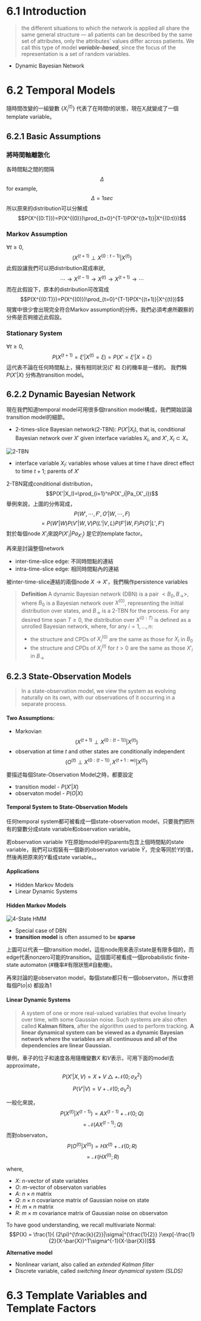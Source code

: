 # 6.1 Introduction
> the different situations to which the network is applied all share the same general structure — all patients can be described by the same set of attributes, only the attributes’ values differ across patients. We call this type of model **_variable-based_**, since the focus of the representation is a set of random variables.

- Dynamic Bayesian Network

# 6.2 Temporal Models
隨時間改變的一組變數 $\{X^{(t)}_i\}$ 代表了在時間$t$的狀態，現在$X_i$就變成了一個template variable。

## 6.2.1 Basic Assumptions
### 將時間軸離散化
各時間點之間的間隔
$$\Delta$$
for example,
$$\Delta=1sec$$
所以原來的distribution可以分解成
$$P(X^{(0:T)})=P(X^{(0)})\prod_{t=0}^{T-1}P(X^{(t+1)}|X^{(0:t)})$$

### Markov Assumption
$\forall t\geq0$,
$$(X^{(t+1)}\perp X^{(0:t-1)}|X^{(t)})$$
此假設讓我們可以把distribution寫成串狀,
$$\cdots\rightarrow X^{(t-1)}\rightarrow X^{(t)}\rightarrow X^{(t+1)}\rightarrow \cdots$$
而在此假設下，原本的distribution可改寫成
$$P(X^{(0:T)})=P(X^{(0)})\prod_{t=0}^{T-1}P(X^{(t+1)}|X^{(t)})$$
現實中很少會出現完全符合Markov assumption的分佈，我們必須考慮所觀察的分佈是否夠接近此假設。

### Stationary System
$\forall t\geq0$,
$$P(X^{(t+1)}=\xi'|X^{(t)}=\xi)=P(X'=\xi'|X=\xi)$$
這代表不論在任何時間點上，擁有相同狀況($\xi'$ 和 $\xi$)的機率是一樣的。
我們稱$P(X'|X)$ 分佈為transition model。

## 6.2.2 Dynamic Bayesian Network
現在我們知道temporal model可用很多個transition model構成，我們開始談論transition model的細節。
 - 2-times-slice Bayesian network(2-TBN): $P(X'|X_I)$, that is, conditional Bayesian network over $X'$ given interface variables $X_I$, and $X', X_I \subset X$。

 ![2-TBN](./img/2TBN.png)
 - interface variable $X_I$: variables whose values at time $t$ have direct effect to time $t+1$; parents of $X'$

2-TBN寫成conditional distribution，
 $$P(X'|X_I)=\prod_{i=1}^nP(X'_i|Pa_{X'_i})$$
舉例來說，上圖的分佈寫成，
$$P(W',\cdots,F',O'|W,\cdots,F)$$
$$=P(W'|W)P(V'|W,V)P(L'|V,L)P(F'|W,F)P(O'|L',F')$$
對於每個node $X'_i$來說$P(X'_i|Pa_{X'_i})$ 是它的template factor。

再來是討論整個network
- inter-time-slice edge: 不同時間點的連結
- intra-time-slice edge: 相同時間點內的連結

被inter-time-slice連結的兩個node $X\rightarrow X'$，我們稱作persistence variables  

> **Definition** A dynamic Bayesian network (DBN) is a pair $<B_0,B_{\rightarrow}>$, where $B_0$ is a Bayesian network over $X^{(0)}$, representing the initial distribution over states, and $B_{\rightarrow}$ is a 2-TBN for the process. For any desired time span $T \geq 0$, the distribution over $X^{(0:T)}$ is defined as a unrolled Bayesian network, where, for any $i=1,\ldots,n$:
> - the structure and CPDs of $X_i^{(0)}$ are the same as those for $X_i$ in $B_0$
> - the structure and CPDs of $X_i^{(t)}$ for $t>0$ are the same as those $X'_i$ in $B_{\rightarrow}$

## 6.2.3 State-Observation Models
> In a state-observation model, we view the system as evolving naturally on its own, with our observations of it occurring in a separate process.

#### Two Assumptions:
 - Markovian
 $$(X^{(t+1)}\perp X^{(0:(t-1))}|X^{(t)})$$
 - observation at time $t$ and other states are conditionally  independent
 $$(O^{(t)}\perp X^{(0:(t-1))}, X^{(t+1:\infty)}|X^{(t)})$$

 要描述每個State-Observation Model之時，都要設定
 - transition model - $P(X'|X)$
 - observaton model - $P(O|X)$

#### Temporal System to State-Observation Models
 任何temporal system都可被看成一個state-observation model，只要我們把所有的變數分成state variable和observation variable。

 若observation variable $Y$在原始model中的parents包含上個時間點的state variable，我們可以假裝有一個新的observaton variable $\tilde{Y}$，完全等同於$Y$的值，然後再把原來的$Y$看成state variable。。

 #### Applications
 - Hidden Markov Models
 - Linear Dynamic Systems

#### Hidden Markov Models
![4-State HMM](./img/stateobservationmodel.png)

 - Special case of DBN
 - **transition model** is often assumed to be **sparse**

上圖可以代表一個transition model，這些node用來表示state是有限多個的，而edge代表nonzero可能的transition。這個圖可被看成一個probabilistic finite-state automaton (#機率#有限狀態#自動機)。

再來討論的是observaton model，每個state都只有一個observaton，所以會把每個$P(o|s)$ 都設為1

#### Linear Dynamic Systems

>  A system of one or more real-valued variables that evolve linearly over time, with some Gaussian noise. Such systems are also often called **Kalman filters**, after the algorithm used to perform tracking. **A linear dynamical system can be viewed as a dynamic Bayesian network where the variables are all continuous and all of the dependencies are linear Gaussian.**

舉例，車子的位子和速度各用隨機變數$X$ 和$V$表示，可用下面的model去approximate，
$$ P(X'|X,V) = X + V\bigtriangleup + \mathcal{N}(0;\sigma_X^2) $$
$$ P(V'|V) = V + \mathcal{N}(0;\sigma_V^2)$$

一般化來說，
$$P(X^{(t)}|X^{(t-1)}) = AX^{(t-1)} + \mathcal{N}(0;Q)$$
$$=\mathcal{N}(AX^{(t-1)};Q) $$
而對observaton，
$$P(O^{(t)}|X^{(t)}) = HX^{(t)} + \mathcal{N}(0;R)$$
$$=\mathcal{N}(HX^{(t)};R)$$

where,
- $X$: $n$-vector of state variables
- $O$: $m$-vector of observaton variables
- $A$: $n\times n$ matrix
- $Q$: $n\times n$ covariance matrix of Gaussian noise on state
- $H$: $m\times n$ matrix
- $R$: $m\times m$ covariance matrix of Gaussian noise on observaton

To have good understanding, we recall multivariate Normal:
$$P(X) = \frac{1}{ (2\pi)^{\frac{k}{2}}|\sigma|^{\frac{1}{2}} }\exp[-\frac{1}{2}(X-\bar{X})^T\sigma^{-1}(X-\bar{X})]$$

**Alternative model**

- Nonlinear variant, also called an *extended Kalman filter*
- Discrete variable, called *switching linear dynamical system (SLDS)*

# 6.3 Template Variables and Template Factors

